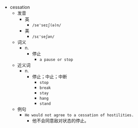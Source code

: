 - cessation
  - 发音
    - 英
      - `/se'seɪʃ(ə)n/`
    - 美
      - `/sɛ'seʃən/`
  - 词义
    - n.
      - 停止
        - `a pause or stop`
  - 近义词
    - n.
      - 停止；中止；中断
        - `stop`
        - `break`
        - `stay`
        - `hang`
        - `stand`
  - 例句
    - `He would not agree to a cessation of hostilities.`
      - 他不会同意敌对状态的停止。

